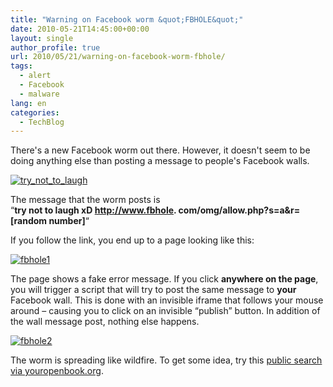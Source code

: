 ```yaml
---
title: "Warning on Facebook worm &quot;FBHOLE&quot;"
date: 2010-05-21T14:45:00+00:00
layout: single
author_profile: true
url: 2010/05/21/warning-on-facebook-worm-fbhole/
tags:
  - alert
  - Facebook
  - malware
lang: en
categories: 
  - TechBlog
---
```

There's a new Facebook worm out there. However, it doesn't seem to be doing anything else than posting a message to people's Facebook walls.

[![try_not_to_laugh](http://lh6.ggpht.com/_vaUVXcmC3OI/S_aVPNTjzBI/AAAAAAAACRU/_sL_Y2ZCKGs/try_not_to_laugh_thumb%5B2%5D.png?imgmax=800 "try_not_to_laugh")](http://lh5.ggpht.com/_vaUVXcmC3OI/S_aVFnBM5yI/AAAAAAAACRQ/dO8YORmiXYU/s1600-h/try_not_to_laugh%5B4%5D.png) 

The message that the worm posts is  
“**try not to laugh xD http://www.fbhole. com/omg/allow.php?s=a&r=[**random number**]**“

If you follow the link, you end up to a page looking like this:

[![fbhole1](http://lh5.ggpht.com/_vaUVXcmC3OI/S_aVZbRNHQI/AAAAAAAACRc/Rw2OmZLh1O0/fbhole1_thumb%5B2%5D.png?imgmax=800 "fbhole1")](http://lh6.ggpht.com/_vaUVXcmC3OI/S_aVT0bkB9I/AAAAAAAACRY/Q6QCsGrraO0/s1600-h/fbhole1%5B4%5D.png) 

The page shows a fake error message. If you click **anywhere on the page**, you will trigger a script that will try to post the same message to **your** Facebook wall. This is done with an invisible iframe that follows your mouse around – causing you to click on an invisible “publish” button. In addition of the wall message post, nothing else happens.

[![fbhole2](http://lh3.ggpht.com/_vaUVXcmC3OI/S_aVcngenKI/AAAAAAAACRk/RnLYVRyD7Aw/fbhole2_thumb%5B1%5D.png?imgmax=800 "fbhole2")](http://lh4.ggpht.com/_vaUVXcmC3OI/S_aVa4bOCWI/AAAAAAAACRg/cB93PJ67kEw/s1600-h/fbhole2%5B3%5D.png) 

The worm is spreading like wildfire. To get some idea, try this [public search via youropenbook.org](http://youropenbook.org/?q=%22try+not+to+laugh+xD%22&x=0&y=0&gender=any).